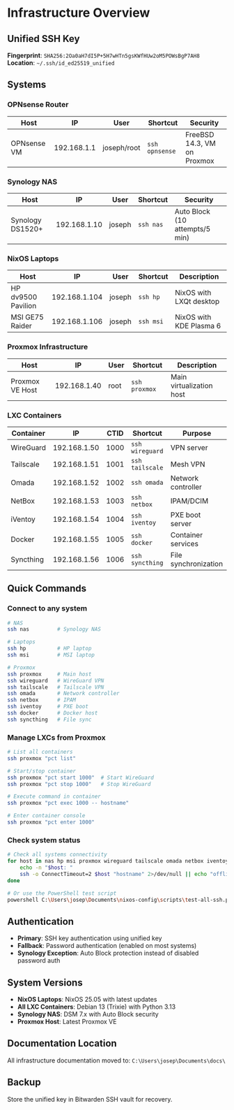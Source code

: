 # Infrastructure Overview

## Unified SSH Key
**Fingerprint**: `SHA256:2Oa0aH7dI5P+5H7wHTn5gsKWfHUw2oM5POWsBgP7AH8`
**Location**: `~/.ssh/id_ed25519_unified`

## Systems

### OPNsense Router
| Host | IP | User | Shortcut | Security |
|------|-----|------|----------|----------|
| OPNsense VM | 192.168.1.1 | joseph/root | `ssh opnsense` | FreeBSD 14.3, VM on Proxmox |

### Synology NAS
| Host | IP | User | Shortcut | Security |
|------|-----|------|----------|----------|
| Synology DS1520+ | 192.168.1.10 | joseph | `ssh nas` | Auto Block (10 attempts/5 min) |

### NixOS Laptops
| Host | IP | User | Shortcut | Description |
|------|-----|------|----------|-------------|
| HP dv9500 Pavilion | 192.168.1.104 | joseph | `ssh hp` | NixOS with LXQt desktop |
| MSI GE75 Raider | 192.168.1.106 | joseph | `ssh msi` | NixOS with KDE Plasma 6 |

### Proxmox Infrastructure
| Host | IP | User | Shortcut | Description |
|------|-----|------|----------|-------------|
| Proxmox VE Host | 192.168.1.40 | root | `ssh proxmox` | Main virtualization host |

### LXC Containers
| Container | IP | CTID | Shortcut | Purpose |
|-----------|-----|------|----------|---------|
| WireGuard | 192.168.1.50 | 1000 | `ssh wireguard` | VPN server |
| Tailscale | 192.168.1.51 | 1001 | `ssh tailscale` | Mesh VPN |
| Omada | 192.168.1.52 | 1002 | `ssh omada` | Network controller |
| NetBox | 192.168.1.53 | 1003 | `ssh netbox` | IPAM/DCIM |
| iVentoy | 192.168.1.54 | 1004 | `ssh iventoy` | PXE boot server |
| Docker | 192.168.1.55 | 1005 | `ssh docker` | Container services |
| Syncthing | 192.168.1.56 | 1006 | `ssh syncthing` | File synchronization |

## Quick Commands

### Connect to any system
```bash
# NAS
ssh nas         # Synology NAS

# Laptops
ssh hp          # HP laptop
ssh msi         # MSI laptop

# Proxmox
ssh proxmox     # Main host
ssh wireguard   # WireGuard VPN
ssh tailscale   # Tailscale VPN
ssh omada       # Network controller
ssh netbox      # IPAM
ssh iventoy     # PXE boot
ssh docker      # Docker host
ssh syncthing   # File sync
```

### Manage LXCs from Proxmox
```bash
# List all containers
ssh proxmox "pct list"

# Start/stop container
ssh proxmox "pct start 1000"  # Start WireGuard
ssh proxmox "pct stop 1000"   # Stop WireGuard

# Execute command in container
ssh proxmox "pct exec 1000 -- hostname"

# Enter container console
ssh proxmox "pct enter 1000"
```

### Check system status
```bash
# Check all systems connectivity
for host in nas hp msi proxmox wireguard tailscale omada netbox iventoy docker syncthing; do
    echo -n "$host: "
    ssh -o ConnectTimeout=2 $host "hostname" 2>/dev/null || echo "offline"
done

# Or use the PowerShell test script
powershell C:\Users\josep\Documents\nixos-config\scripts\test-all-ssh.ps1
```

## Authentication
- **Primary**: SSH key authentication using unified key
- **Fallback**: Password authentication (enabled on most systems)
- **Synology Exception**: Auto Block protection instead of disabled password auth

## System Versions
- **NixOS Laptops**: NixOS 25.05 with latest updates
- **All LXC Containers**: Debian 13 (Trixie) with Python 3.13
- **Synology NAS**: DSM 7.x with Auto Block security
- **Proxmox Host**: Latest Proxmox VE

## Documentation Location
All infrastructure documentation moved to: `C:\Users\josep\Documents\docs\`

## Backup
Store the unified key in Bitwarden SSH vault for recovery.